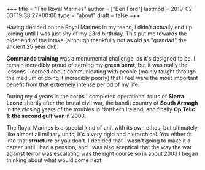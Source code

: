 +++
title = "The Royal Marines"
author = ["Ben Ford"]
lastmod = 2019-02-03T19:38:27+00:00
type = "about"
draft = false
+++

Having decided on the Royal Marines in my teens, I didn't actually end up
joining until I was just shy of my 23rd birthday. This put me towards the older
end of the intake (although thankfully not as old as "grandad" the ancient 25
year old).

**Commando training** was a monumental challenge, as it's designed to be. I remain
incredibly proud of earning my **green beret**, but it was really the lessons I
learned about communicating with people (mainly taught through the medium of
doing it incredibly poorly) that I feel were the most important benefit from
that extremely intense period of my life.

During my 4 years in the corps I completed operational tours of **Sierra Leone**
shortly after the brutal civil war, the bandit country of **South Armagh** in the
closing years of the troubles in Northern Ireland, and finally **Op Telic 1: the
second gulf war** in 2003.

The Royal Marines is a special kind of unit with its own ethos, but ultimately,
like almost all military units, it's a very rigid and hierarchical. You either
fit into that **structure** or you don't. I decided that I wasn't going to make it a
career until I had a pension, and I was also sceptical that the way the war
against terror was escalating was the right course so in about 2003 I began
thinking about what would come next.
